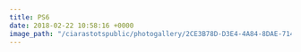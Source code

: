 ```yaml
---
title: PS6
date: 2018-02-22 10:58:16 +0000
image_path: "/ciarastotspublic/photogallery/2CE3B78D-D3E4-4A84-8DAE-7142D3C16901.jpeg"
---
```

